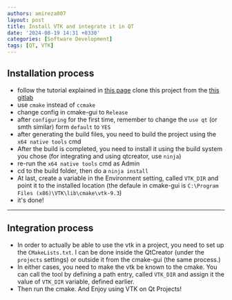 ```yaml
---
authors: amireza007 
layout: post
title: Install VTK and integrate it in QT
date: '2024-08-19 14:31 +0330'
categories: [Software Development]
tags: [QT, VTK]
--- 
```


## Installation process

- follow the tutorial explained in [this page](https://gitlab.kitware.com/vtk/vtk/-/blob/master/Documentation/docs/build_instructions/build.md) clone this project from the [this gitlab](https://gitlab.kitware.com/vtk/vtk)
- use `cmake` instead of `ccmake`
- change config in cmake-gui to `Release`
- after `configuring` for the first time, remember to change the `use qt` (or smth similar) form `default` to `YES`
- after generating the build files, you need to build the project using the `x64 native tools` cmd
- After the build is completed, you need to install it using the build system you chose (for integrating and using qtcreator, use `ninja`)
- re-run the `x64 native tools` cmd as Admin
- cd to the build folder, then do a `ninja install`
- At last, create a variable in the Environment setting, called `VTK_DIR` and point it to the installed location (the defaule in cmake-gui is `C:\Program Files (x86)\VTK\lib\cmake\vtk-9.3`)
- it's done!
  
---

## Integration process
- In order to actually be able to use the vtk in a project, you need to set up the `CMakeLists.txt`. I can be done inside the QtCreator (under the `projects` settings) or outside it from the cmake-gui (the same process.)
- In either cases, you need to make the vtk be known to the cmake. You can call the tool by defining a path entry, called `VTK_DIR` and assign it the value of `VTK_DIR` variable, defined earlier. 
- Then run the cmake. And Enjoy using VTK on Qt Projects!